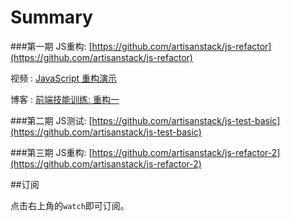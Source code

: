 # Summary

###第一期 JS重构: [https://github.com/artisanstack/js-refactor](https://github.com/artisanstack/js-refactor)

视频 : [JavaScript 重构演示](http://v.youku.com/v_show/id_XMTI2NjY1MzUwNA==.html)

博客 : [前端技能训练: 重构一](http://www.phodal.com/blog/frontend-improve-refactor-javascript-code/)

###第二期 JS测试: [https://github.com/artisanstack/js-test-basic](https://github.com/artisanstack/js-test-basic)

###第三期 JS重构: [https://github.com/artisanstack/js-refactor-2](https://github.com/artisanstack/js-refactor-2)

##订阅 

点击右上角的``watch``即可订阅。
